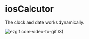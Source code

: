 # iosCalcutor

The clock and date works dynamically.

![ezgif com-video-to-gif (3)](https://github.com/MertSolgun/iosCalcutor/assets/115940928/02e1f70f-092e-4be6-8b68-70827a3da439)
